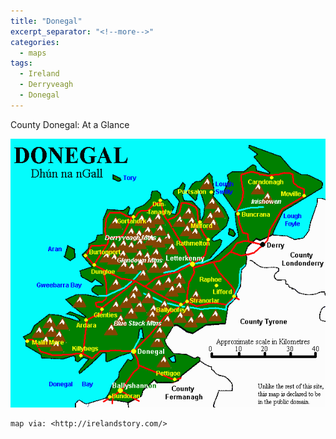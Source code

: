 ```yaml
---
title: "Donegal"
excerpt_separator: "<!--more-->"
categories:
  - maps
tags:
  - Ireland
  - Derryveagh
  - Donegal
---
```

County Donegal: At a Glance
<!--more-->

![Donegal, Ireland](/images/maps/ireland_donegal.gif "map from Ireland Story")

```
map via: <http://irelandstory.com/>
```
